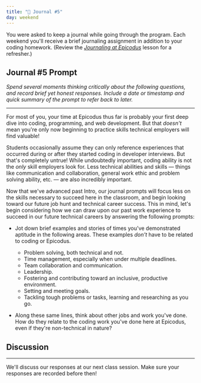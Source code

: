 ```yaml
---
title: "📓 Journal #5"
day: weekend
---
```


You were asked to keep a journal while going through the program. Each weekend you'll receive a brief journaling assignment in addition to your coding homework. (Review the _[Journaling at Epicodus](/introduction-to-programming/git-html-and-css/homework-journaling-at-epicodus)_ lesson for a refresher.)

## Journal #5 Prompt

_Spend several moments thinking critically about the following questions, and record brief yet honest responses. Include a date or timestamp and quick summary of the prompt to refer back to later._

---

For most of you, your time at Epicodus thus far is probably your first deep dive into coding, programming, and web development. But that _doesn't_ mean you're only now beginning to practice skills technical employers will find valuable!

Students occasionally assume they can only reference experiences that occurred during or after they started coding in developer interviews. But that's completely untrue! While undoubtedly important, coding ability is not the _only_ skill employers look for. Less technical abilities and skills — things like communication and collaboration, general work ethic and problem solving ability, etc. — are also incredibly important.

Now that we've advanced past Intro, our journal prompts will focus less on the skills necessary to succeed here in the classroom, and begin looking toward our future job hunt and technical career success. This in mind, let's begin considering how we can draw upon our past work experience to succeed in our future technical careers by answering the following prompts:

* Jot down brief examples and stories of times you've demonstrated aptitude in the following areas. These examples _don't_ have to be related to coding or Epicodus.
  * Problem solving, both technical and not.
  * Time management, especially when under multiple deadlines.
  * Team collaboration and communication.
  * Leadership.
  * Fostering and contributing toward an inclusive, productive environment.
  * Setting and meeting goals.
  * Tackling tough problems or tasks, learning and researching as you go.

* Along these same lines, think about other jobs and work you've done. How do they relate to the coding work you've done here at Epicodus, even if they're non-technical in nature?

## Discussion
---

We'll discuss our responses at our next class session. Make sure your responses are recorded before then!
